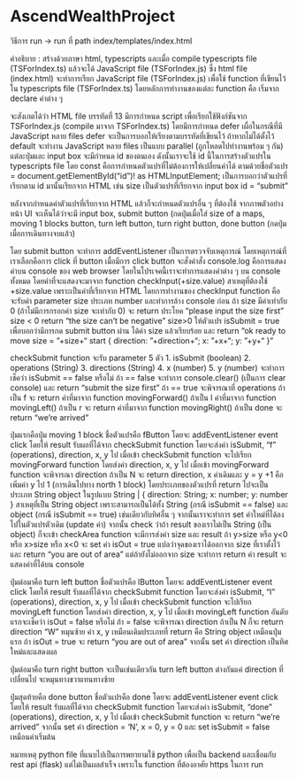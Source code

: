 # AscendWealthProject
วิธีการ run -> run ที่ path index/templates/index.html

คำอธิบาย :
สร้างด้วยภาษา html, typescripts และเมื่อ compile typescripts file (TSForIndex.ts) แล้วจะได้ JavaScript file (TSForIndex.js) ซึ่ง html file (index.html) จะทำการเรียก JavaScript file (TSForIndex.js) เพื่อใช้  function ที่เขียนไว้ใน typescripts file (TSForIndex.ts) โดยหลักการทำงานของแต่ละ function คือ เริ่มจาก declare ค่าต่าง ๆ

จะสังเกตได้ว่า HTML file บรรทัดที่ 13 มีการกำหนด script เพื่อเรียกใช้ฟังก์ชันจาก TSForIndex.js (compile มาจาก TSForIndex.ts) โดยมีการกำหนด defer เผื่อในกรณีที่มี JavaScript หลาย files defer จะเป็นการบอกให้เรียงตามบรรทัดที่เขียนไว้ ถ้าหากไม่ได้ตั้งไว้ default จะทำงาน JavaScript หลาย files เป็นแบบ parallel (ถูกโหลดไปทำงานพร้อม ๆ กัน) 
แต่ละปุ่มและ input box จะมีกำหนด id ของตนเอง ดังนั้นเราจะใช้ id นี้ในการสร้างตัวแปรใน typescripts file โดย const คือการกำหนดตัวแปรที่ไม่ต้องการให้เปลี่ยนค่าได้ ตามด้วยชื่อตัวแปร = document.getElementById(“id”)! as HTMLInputElement; เป็นการบอกว่าตัวแปรที่เรียกตาม id มานั้นเรียกจาก HTML เช่น size เป็นตัวแปรที่เรียกจาก input box id = “submit”

หลังจากกำหนดค่าตัวแปรที่เรียกจาก HTML แล้วก็จะกำหนดตัวแปรอื่น ๆ ที่ต้องใช้ จากภาพตัวอย่างหน้า UI จะเห็นได้ว่าจะมี input box, submit button (กดปุ่มเมื่อใส่ size of a maps, moving 1 blocks button, turn left button, turn right button, done button (กดปุ่มเมื่อการเดินทางจบแล้ว)

โดย submit button จะทำการ addEventListener เป็นการตรวจจับเหตุการณ์ โดยเหตุการณ์ที่เราเลือกคือการ click ที่ button เมื่อมีการ click button จะสั่งคำสั่ง console.log คือการแสดงค่าบน console ของ web browser โดยในโปรเจคนี้เราจะทำการแสดงค่าต่าง ๆ บน console ทั้งหมด โดยค่าที่จะแสดงจะมาจาก function checkInput(+size.value) สาเหตุที่ต้องใช้ +size.value เพราะเป็นค่าที่เรียกจาก HTML โดยการทำงานของ checkInput function คือ จะรับค่า parameter size ประเภท number และทำการล้าง console ก่อน ถ้า size มีค่าเท่ากับ 0 (ถ้าไม่มีการกรอกค่า size จะเท่ากับ 0) จะ return ประโยค “please input the size first” size < 0 return “the size can’t be negative” size>0 ให้ตัวแปร isSubmit = true เพื่อบอกว่ามีการกด submit button ผ่าน ได้ค่า size แล้วเรียบร้อย และ return “ok ready to move size = ”+size+“ start { direction: ”+direction+“; x: ”+x+“; y: ”+y+“ }” 

checkSubmit function จะรับ parameter 5 ตัว 1. isSubmit (boolean) 2. operations (String) 3. directions (String) 4. x (number) 5. y (number) จะทำการเช็คว่า isSubmit == false หรือไม่ ถ้า == false จะทำการ console.clear() (เป็นการ clear console) และ return “submit the size first” ถ้า == true จะพิจารณาที่ operations ถ้าเป็น f จะ return ค่าที่มาจาก function movingForward() ถ้าเป็น l ค่าที่มาจาก function movingLeft() ถ้าเป็น r จะ return ค่าที่มาจาก function movingRight() ถ้าเป็น done จะ return “we’re arrived”

ปุ่มแรกคือปุ่ม moving 1 block ชื่อตัวแปรคือ fButton โดยจะ addEventListener event click โดยให้ result รับผลที่ได้จาก checkSubmit function โดยจะส่งค่า isSubmit, “f” (operations), direction, x, y ไป เมื่อเข้า checkSubmit function จะไปเรียก movingForward function โดยส่งค่า direction, x, y ไป เมื่อเข้า movingForward function จะพิจารณา direction ถ้าเป็น N จะ return direction, x ค่าเดิมและ y = y +1 คือเพิ่มค่า y ไป 1 (การเดินไปทาง north 1 block) โดยประเภทของตัวแปรที่ return ไปจะเป็นประเภท String object ในรูปแบบ String | { direction: String; x: number; y: number } สาเหตุที่เป็น String object เพราะสามารถเป็นได้ทั้ง String (กรณี isSubmit == false) และ object (กรณี isSubmit == true) เช่นเดียวกับทิศอื่น ๆ จากนั้นเราจะทำการ set ค่าใหม่ที่ได้ลงไปในตัวแปรตัวเดิม (update ค่า) จากนั้น check ว่าถ้า result ของเราไม่เป็น String  (เป็น object) ก็จะเข้า checkArea function จะมีการส่งค่า size และ result ถ้า y>size หรือ y<0 หรือ x>size หรือ x<0 จะ set ค่า isOut = true แปลว่าจุดของเราได้ออกจาก size ที่เราตั้งไว้และ return “you are out of area” แต่ถ้ายังไม่ออกจาก size จะทำการ return ค่า result จะแสดงค่าที่ได้บน console

ปุ่มต่อมาคือ turn left button ชื่อตัวแปรคือ lButton โดยจะ addEventListener event click โดยให้ result รับผลที่ได้จาก checkSubmit function โดยจะส่งค่า isSubmit, “l” (operations), direction, x, y ไป เมื่อเข้า checkSubmit function จะไปเรียก movingLeft function โดยส่งค่า direction, x, y ไป เมื่อเข้า movingLeft function อันดับแรกจะเช็คว่า isOut = false หรือไม่ ถ้า = false จะพิจารณา direction ถ้าเป็น N ก็จะ return direction “W” หมุนซ้าย ค่า x, y เหมือนเดิมประเภทที่ return คือ String object เหมือนปุ่มแรก ถ้า isOut = true จะ return “you are out of area” จากนั้น set ค่า direction เป็นทิศใหม่และแสดงผล

ปุ่มต่อมาคือ turn right button จะเป็นเช่นเดียวกัน turn left button ต่างกันแค่ direction ที่เปลี่ยนไป จะหมุนทางขวาแทนทางซ้าย

ปุ่มสุดท้ายคือ done button ชื่อตัวแปรคือ done โดยจะ addEventListener event click โดยให้ result รับผลที่ได้จาก checkSubmit function โดยจะส่งค่า isSubmit, “done” (operations), direction, x, y ไป เมื่อเข้า checkSubmit function จะ return “we’re arrived” จากนั้น set ค่า direction = ‘N’, x = 0, y = 0 และ set isSubmit = false เหมือนค่าเริ่มต้น

หมายเหตุ python file ที่แนบไปเป็นการพยายามใช้ python เพื่อเป็น backend และเชื่อมกับ rest api (flask) แต่ไม่เป็นผลสำเร็จ เพราะใน function ที่ต้องอาศัย https ในการ run
